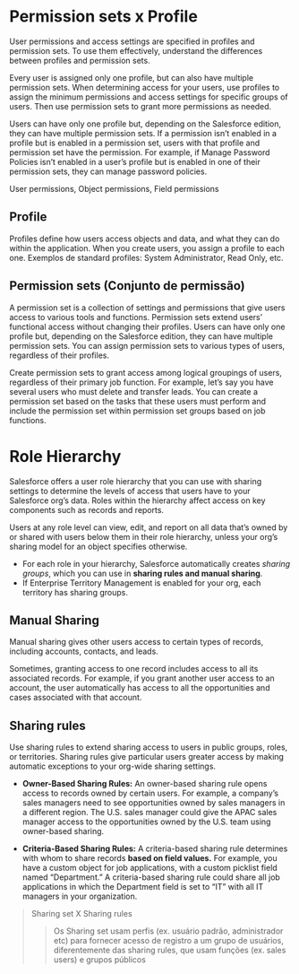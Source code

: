 # Permission sets x Profile

User permissions and access settings are specified in profiles and permission sets. To use them effectively, understand the differences between profiles and permission sets.

Every user is assigned only one profile, but can also have multiple permission sets. When determining access for your users, use profiles to assign the minimum permissions and access settings for specific groups of users. Then use permission sets to grant more permissions as needed.

Users can have only one profile but, depending on the Salesforce edition, they can have multiple permission sets. If a permission isn’t enabled in a profile but is enabled in a permission set, users with that profile and permission set have the permission. For example, if Manage Password Policies isn’t enabled in a user’s profile but is enabled in one of their permission sets, they can manage password policies.

User permissions, Object permissions, Field permissions

## Profile
Profiles define how users access objects and data, and what they can do within the application. When you create users, you assign a profile to each one.
Exemplos de standard profiles: System Administrator, Read Only, etc.

## Permission sets (Conjunto de permissão)
A permission set is a collection of settings and permissions that give users access to various tools and functions. Permission sets extend users’ functional access without changing their profiles.
Users can have only one profile but, depending on the Salesforce edition, they can have multiple permission sets. You can assign permission sets to various types of users, regardless of their profiles.

Create permission sets to grant access among logical groupings of users, regardless of their primary job function. For example, let’s say you have several users who must delete and transfer leads. You can create a permission set based on the tasks that these users must perform and include the permission set within permission set groups based on job functions.

# Role Hierarchy
Salesforce offers a user role hierarchy that you can use with sharing settings to determine the levels of access that users have to your Salesforce org’s data. Roles within the hierarchy affect access on key components such as records and reports.

Users at any role level can view, edit, and report on all data that’s owned by or shared with users below them in their role hierarchy, unless your org’s sharing model for an object specifies otherwise.

- For each role in your hierarchy, Salesforce automatically creates *sharing groups*, which you can use in **sharing rules and manual sharing**.
- If Enterprise Territory Management is enabled for your org, each territory has sharing groups.

## Manual Sharing
Manual sharing gives other users access to certain types of records, including accounts, contacts, and leads.

Sometimes, granting access to one record includes access to all its associated records. For example, if you grant another user access to an account, the user automatically has access to all the opportunities and cases associated with that account.

## Sharing rules
Use sharing rules to extend sharing access to users in public groups, roles, or territories. Sharing rules give particular users greater access by making automatic exceptions to your org-wide sharing settings.

- **Owner-Based Sharing Rules:**
An owner-based sharing rule opens access to records owned by certain users. For example, a company’s sales managers need to see opportunities owned by sales managers in a different region. The U.S. sales manager could give the APAC sales manager access to the opportunities owned by the U.S. team using owner-based sharing.

- **Criteria-Based Sharing Rules:**
A criteria-based sharing rule determines with whom to share records **based on field values.** For example, you have a custom object for job applications, with a custom picklist field named “Department.” A criteria-based sharing rule could share all job applications in which the Department field is set to “IT” with all IT managers in your organization.

>  Sharing set X Sharing rules
>> Os Sharing set usam perfis (ex. usuário padrão, administrador etc) para fornecer acesso de registro a um grupo de usuários, diferentemente das sharing rules, que usam funções (ex. sales users) e grupos públicos
